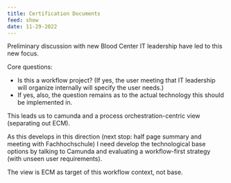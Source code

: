 ```yaml
---
title: Certification Documents
feed: show
date: 11-29-2022
---
```


Preliminary discussion with new Blood Center IT leadership have led to this new focus.

Core questions:

- Is this a workflow project? (If yes, the user meeting that IT leadership will organize internally will specify the user needs.)
- If yes, also, the question remains as to the actual technology this should be implemented in.

This leads us to camunda and a process orchestration-centric view (separating out ECM).

As this develops in this direction (next stop: half page summary and meeting with Fachhochschule) I need develop the technological base options by talking to Camunda and evaluating a workflow-first strategy (with unseen user requirements).

The view is ECM as target of this workflow context, not base.